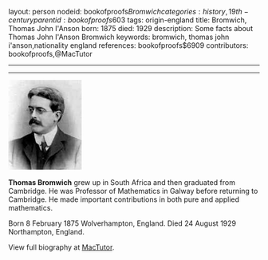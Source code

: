 layout: person
nodeid: bookofproofs$Bromwich
categories: history,19th-century
parentid: bookofproofs$603
tags: origin-england
title: Bromwich, Thomas John I'Anson
born: 1875
died: 1929
description: Some facts about Thomas John I'Anson Bromwich
keywords: bromwich, thomas john i'anson,nationality england
references: bookofproofs$6909
contributors: bookofproofs,@MacTutor

---


---

![Bromwich.jpg](https://github.com/bookofproofs/bookofproofs.github.io/blob/main/_sources/_assets/images/portraits/Bromwich.jpg?raw=true)

**Thomas Bromwich** grew up in South Africa and then graduated from Cambridge. He was Professor of Mathematics in Galway before returning to Cambridge. He made important contributions in both pure and applied mathematics.

Born 8 February 1875 Wolverhampton, England. Died 24 August 1929 Northampton, England.


View full biography at [MacTutor](https://mathshistory.st-andrews.ac.uk/Biographies/Bromwich/).
